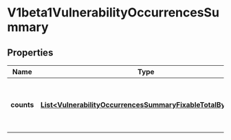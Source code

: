 # V1beta1VulnerabilityOccurrencesSummary

## Properties
Name | Type | Description | Notes
------------ | ------------- | ------------- | -------------
**counts** | [**List&lt;VulnerabilityOccurrencesSummaryFixableTotalByDigest&gt;**](VulnerabilityOccurrencesSummaryFixableTotalByDigest.md) | A listing by resource of the number of fixable and total vulnerabilities. |  [optional]
